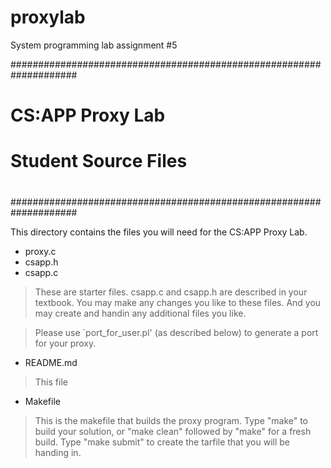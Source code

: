 # proxylab
System programming lab assignment #5

####################################################################
# CS:APP Proxy Lab
#
# Student Source Files
#
####################################################################

This directory contains the files you will need for the CS:APP Proxy Lab.

* proxy.c
* csapp.h
* csapp.c
>    These are starter files.  csapp.c and csapp.h are described in
>    your textbook. You may make any changes you like to these files.
>    And you may create and handin any additional files you like.

>    Please use `port_for_user.pl' (as described below) to generate a
>    port for your proxy.

* README.md
>    This file

* Makefile
>    This is the makefile that builds the proxy program.
>    Type "make" to build your solution, or "make clean" followed
>    by "make" for a fresh build. Type "make submit" to create the tarfile
>    that you will be handing in.
